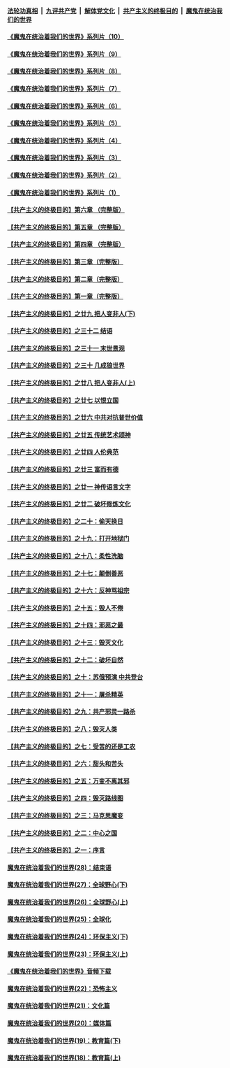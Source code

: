####  [法轮功真相](../../../../basic/blob/master/README.md?t=08251302) &nbsp;|&nbsp; [九评共产党](../../../../9ping.md/blob/master/README.md?t=08251302) &nbsp;|&nbsp; [解体党文化](../../../../jtdwh.md/blob/master/README.md?t=08251302)  &nbsp;|&nbsp; [共产主义的终极目的](../../../../gczydzjmd.md/blob/master/README.md?t=08251302) &nbsp;|&nbsp; [魔鬼在统治我们的世界](../../../../mgztzwmdsj.md/blob/master/README.md?t=08251302) 

#### [《魔鬼在统治着我们的世界》系列片（10）](../pages/nsc422/n12292670.md?t=08251302) 

#### [《魔鬼在统治着我们的世界》系列片（9）](../pages/nsc422/n12290859.md?t=08251302) 

#### [《魔鬼在统治着我们的世界》系列片（8）](../pages/nsc422/n12287445.md?t=08251302) 

#### [《魔鬼在统治着我们的世界》系列片（7）](../pages/nsc422/n12283425.md?t=08251302) 

#### [《魔鬼在统治着我们的世界》系列片（6）](../pages/nsc422/n12282314.md?t=08251302) 

#### [《魔鬼在统治着我们的世界》系列片（5）](../pages/nsc422/n12281419.md?t=08251302) 

#### [《魔鬼在统治着我们的世界》系列片（4）](../pages/nsc422/n12274024.md?t=08251302) 

#### [《魔鬼在统治着我们的世界》系列片（3）](../pages/nsc422/n12271322.md?t=08251302) 

#### [《魔鬼在统治着我们的世界》系列片（2）](../pages/nsc422/n12269049.md?t=08251302) 

#### [《魔鬼在统治着我们的世界》系列片（1）](../pages/nsc422/n12267575.md?t=08251302) 

#### [【共产主义的终极目的】第六章 （完整版）](../pages/nsc422/n11428913.md?t=08251302) 

#### [【共产主义的终极目的】第五章 （完整版）](../pages/nsc422/n11428912.md?t=08251302) 

#### [【共产主义的终极目的】第四章 （完整版）](../pages/nsc422/n11428907.md?t=08251302) 

#### [【共产主义的终极目的】第三章（完整版）](../pages/nsc422/n11428848.md?t=08251302) 

#### [【共产主义的终极目的】第二章（完整版）](../pages/nsc422/n11428831.md?t=08251302) 

#### [【共产主义的终极目的】第一章（完整版）](../pages/nsc422/n11417651.md?t=08251302) 

#### [【共产主义的终极目的】之廿九 把人变非人(下)](../pages/nsc422/n11344140.md?t=08251302) 

#### [【共产主义的终极目的】之三十二 结语](../pages/nsc422/n11360535.md?t=08251302) 

#### [【共产主义的终极目的】之三十一 末世景观](../pages/nsc422/n11351129.md?t=08251302) 

#### [【共产主义的终极目的】之三十 几成狼世界](../pages/nsc422/n11348280.md?t=08251302) 

#### [【共产主义的终极目的】之廿八 把人变非人(上)](../pages/nsc422/n11340492.md?t=08251302) 

#### [【共产主义的终极目的】之廿七 以恨立国](../pages/nsc422/n11336944.md?t=08251302) 

#### [【共产主义的终极目的】之廿六 中共对抗普世价值](../pages/nsc422/n11324785.md?t=08251302) 

#### [【共产主义的终极目的】之廿五 传统艺术颂神](../pages/nsc422/n11296396.md?t=08251302) 

#### [【共产主义的终极目的】之廿四 人伦典范](../pages/nsc422/n11296397.md?t=08251302) 

#### [【共产主义的终极目的】之廿三 富而有德](../pages/nsc422/n11283598.md?t=08251302) 

#### [【共产主义的终极目的】之廿一 神传语言文字](../pages/nsc422/n11263265.md?t=08251302) 

#### [【共产主义的终极目的】之廿二 破坏修炼文化](../pages/nsc422/n11245728.md?t=08251302) 

#### [【共产主义的终极目的】之二十：偷天换日](../pages/nsc422/n11238846.md?t=08251302) 

#### [【共产主义的终极目的】之十九：打开地狱门](../pages/nsc422/n11206376.md?t=08251302) 

#### [【共产主义的终极目的】之十八：柔性洗脑](../pages/nsc422/n11199994.md?t=08251302) 

#### [【共产主义的终极目的】之十七：颠倒善恶](../pages/nsc422/n11179782.md?t=08251302) 

#### [【共产主义的终极目的】之十六：反神骂祖宗](../pages/nsc422/n11166798.md?t=08251302) 

#### [【共产主义的终极目的】之十五：毁人不倦](../pages/nsc422/n11166792.md?t=08251302) 

#### [【共产主义的终极目的】之十四：邪恶之最](../pages/nsc422/n11150249.md?t=08251302) 

#### [【共产主义的终极目的】之十三：毁灭文化](../pages/nsc422/n11135227.md?t=08251302) 

#### [【共产主义的终极目的】之十二：破坏自然](../pages/nsc422/n11135214.md?t=08251302) 

#### [【共产主义的终极目的】之十：苏俄预演 中共登台](../pages/nsc422/n11118424.md?t=08251302) 

#### [【共产主义的终极目的】之十一：屠杀精英](../pages/nsc422/n11118442.md?t=08251302) 

#### [【共产主义的终极目的】之九：共产邪灵一路杀](../pages/nsc422/n11114139.md?t=08251302) 

#### [【共产主义的终极目的】之八：毁灭人类](../pages/nsc422/n11108503.md?t=08251302) 

#### [【共产主义的终极目的】之七：受苦的还是工农](../pages/nsc422/n11101809.md?t=08251302) 

#### [【共产主义的终极目的】之六：甜头和苦头](../pages/nsc422/n11096971.md?t=08251302) 

#### [【共产主义的终极目的】之五：万变不离其邪](../pages/nsc422/n11091285.md?t=08251302) 

#### [【共产主义的终极目的】之四：毁灭路线图](../pages/nsc422/n11086284.md?t=08251302) 

#### [【共产主义的终极目的】之三：马克思魔变](../pages/nsc422/n11061941.md?t=08251302) 

#### [【共产主义的终极目的】之二：中心之国](../pages/nsc422/n11047728.md?t=08251302) 

#### [【共产主义的终极目的】之一：序言](../pages/nsc422/n11086077.md?t=08251302) 

#### [魔鬼在统治着我们的世界(28)：结束语](../pages/nsc422/n10936246.md?t=08251302) 

#### [魔鬼在统治着我们的世界(27)：全球野心(下)](../pages/nsc422/n10928319.md?t=08251302) 

#### [魔鬼在统治着我们的世界(26)：全球野心(上)](../pages/nsc422/n10900318.md?t=08251302) 

#### [魔鬼在统治着我们的世界(25)：全球化](../pages/nsc422/n10788205.md?t=08251302) 

#### [魔鬼在统治着我们的世界(24)：环保主义(下)](../pages/nsc422/n10695307.md?t=08251302) 

#### [魔鬼在统治着我们的世界(23)：环保主义(上)](../pages/nsc422/n10688613.md?t=08251302) 

#### [《魔鬼在统治着我们的世界》音频下载](../pages/nsc422/n10635553.md?t=08251302) 

#### [魔鬼在统治着我们的世界(22)：恐怖主义](../pages/nsc422/n10614727.md?t=08251302) 

#### [魔鬼在统治着我们的世界(21)：文化篇](../pages/nsc422/n10597706.md?t=08251302) 

#### [魔鬼在统治着我们的世界(20)：媒体篇](../pages/nsc422/n10586579.md?t=08251302) 

#### [魔鬼在统治着我们的世界(19)：教育篇(下)](../pages/nsc422/n10564808.md?t=08251302) 

#### [魔鬼在统治着我们的世界(18)：教育篇(上)](../pages/nsc422/n10526970.md?t=08251302) 

